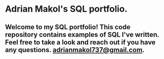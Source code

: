# Adrian Makol's SQL portfolio.

## Welcome to my SQL portfolio! This code repository contains examples of SQL I've written. Feel free to take a look and reach out if you have any questions. adrianmakol737@gmail.com.
